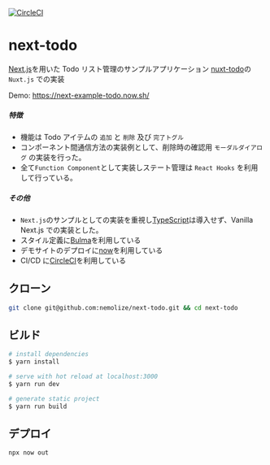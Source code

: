 [![CircleCI](https://circleci.com/gh/nemolize/next-todo/tree/master.svg?style=svg)](https://circleci.com/gh/nemolize/next-todo/tree/master)

# next-todo

[Next.js](https://nextjs.org/)を用いた Todo リスト管理のサンプルアプリケーション
[nuxt-todo](https://github.com/nemolize/nuxt-todo)の`Nuxt.js` での実装

Demo:
https://next-example-todo.now.sh/

##### 特徴

- 機能は Todo アイテムの `追加` と `削除` 及び `完了トグル`
- コンポーネント間通信方法の実装例として、削除時の確認用 `モーダルダイアログ` の実装を行った。
- 全て`Function Component`として実装しステート管理は `React Hooks` を利用して行っている。

##### その他

- `Next.js`のサンプルとしての実装を重視し[TypeScript](https://www.typescriptlang.org/)は導入せず、Vanilla Next.js での実装とした。
- スタイル定義に[Bulma](http://bulma.io)を利用している
- デモサイトのデプロイに[now](https://zeit.co/now)を利用している
- CI/CD に[CircleCI](https://circleci.com)を利用している

## クローン

```bash
git clone git@github.com:nemolize/next-todo.git && cd next-todo
```

## ビルド

```bash
# install dependencies
$ yarn install

# serve with hot reload at localhost:3000
$ yarn run dev

# generate static project
$ yarn run build
```

## デプロイ

```bash
npx now out
```
